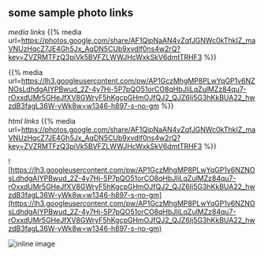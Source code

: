 <!--
.. title: Test Post
.. slug: test-post
.. date: 2025-06-04 10:20:55 UTC-05:00
.. tags: 
.. category: 
.. link: 
.. description: 
.. type: text
-->

## some sample photo links

*media links*
{{% media url=https://photos.google.com/share/AF1QipNaAN4vZqfJGNWc0kThkIZ_maVNUzHqcZ7JE4Gh5Jx_AqDN5CUb9xvdlf0ns4w2rQ?key=ZVZRMTFzQ3piVk5BVFZLWWJHcWxkSkV6dmtTRHF3 %}}

{{% media url=https://lh3.googleusercontent.com/pw/AP1GczMhgMP8PLwYqGP1v6NZNOsLdhdgAIYPBwud_2Z-4y7Hj-5P7pQO51orCO8qHbJliLqZulMZz84qu7-rOxxdUMr5GHeJfXV8GWryF5hKgcpGHmOJfQJ2_QJZ6Ij5G3hKkBUA22_hwzdB3fagL36W-yWk8w=w1346-h897-s-no-gm %}}

*html links*
{{% media url=https://photos.google.com/share/AF1QipNaAN4vZqfJGNWc0kThkIZ_maVNUzHqcZ7JE4Gh5Jx_AqDN5CUb9xvdlf0ns4w2rQ?key=ZVZRMTFzQ3piVk5BVFZLWWJHcWxkSkV6dmtTRHF3 %}}

![https://lh3.googleusercontent.com/pw/AP1GczMhgMP8PLwYqGP1v6NZNOsLdhdgAIYPBwud_2Z-4y7Hj-5P7pQO51orCO8qHbJliLqZulMZz84qu7-rOxxdUMr5GHeJfXV8GWryF5hKgcpGHmOJfQJ2_QJZ6Ij5G3hKkBUA22_hwzdB3fagL36W-yWk8w=w1346-h897-s-no-gm](https://lh3.googleusercontent.com/pw/AP1GczMhgMP8PLwYqGP1v6NZNOsLdhdgAIYPBwud_2Z-4y7Hj-5P7pQO51orCO8qHbJliLqZulMZz84qu7-rOxxdUMr5GHeJfXV8GWryF5hKgcpGHmOJfQJ2_QJZ6Ij5G3hKkBUA22_hwzdB3fagL36W-yWk8w=w1346-h897-s-no-gm)


<img src="https://lh3.googleusercontent.com/pw/AP1GczMhgMP8PLwYqGP1v6NZNOsLdhdgAIYPBwud_2Z-4y7Hj-5P7pQO51orCO8qHbJliLqZulMZz84qu7-rOxxdUMr5GHeJfXV8GWryF5hKgcpGHmOJfQJ2_QJZ6Ij5G3hKkBUA22_hwzdB3fagL36W-yWk8w=w1346-h897-s-no-gm" alt="inline image" style="display:inline; max-width:100%; vertical-align:middle;" />